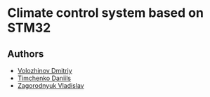 # Climate control system based on STM32

## Authors
- [Volozhinov Dmitriy](https://github.com/Dmitriy2442)
- [Timchenko Daniils](https://github.com/Danitim)
- [Zagorodnyuk Vladislav](https://github.com/VladZg)
